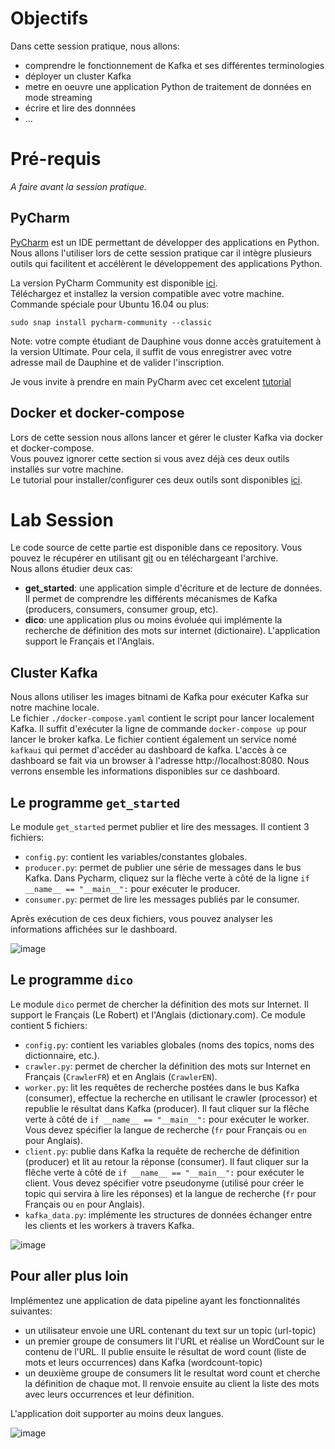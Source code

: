 # Objectifs  

Dans cette session pratique, nous allons: 
- comprendre le fonctionnement de Kafka et ses différentes terminologies
- déployer un cluster Kafka
- metre en oeuvre une application Python de traitement de données en mode streaming
- écrire et lire des donnnées
- ...


# Pré-requis
_A faire avant la session pratique._

## PyCharm
[PyCharm](https://www.jetbrains.com/pycharm/download/) est un IDE permettant de développer des applications en Python.
Nous allons l'utiliser lors de cette session pratique car il intègre plusieurs outils qui facilitent et accélèrent le développement des applications Python.  
  
La version PyCharm Community est disponible [ici](https://www.jetbrains.com/pycharm/download/).  
Téléchargez et installez la version compatible avec votre machine.
Commande spéciale pour Ubuntu 16.04 ou plus:
```
sudo snap install pycharm-community --classic
```
Note: votre compte étudiant de Dauphine vous donne accès gratuitement à la version Ultimate. Pour cela, il suffit de vous enregistrer avec votre adresse mail de Dauphine et de valider l'inscription.

Je vous invite à prendre en main PyCharm avec cet excelent [tutorial](https://www.jetbrains.com/help/pycharm/creating-and-running-your-first-python-project.html#create-file)
  
## Docker et docker-compose
Lors de cette session nous allons lancer et gérer le cluster Kafka via docker et docker-compose.  
Vous pouvez ignorer cette section si vous avez déjà ces deux outils installés sur votre machine.  
Le tutorial pour installer/configurer ces deux outils sont disponibles [ici](https://github.com/osekoo/hands-on-spark-scala#pr%C3%A9requis).  

# Lab Session
Le code source de cette partie est disponible dans ce repository. Vous pouvez le récupérer en utilisant [git](https://git-scm.com/book/fr/v2/D%C3%A9marrage-rapide-Installation-de-Git) ou en téléchargeant l'archive.  
Nous allons étudier deux cas:
- <b>get_started</b>: une application simple d'écriture et de lecture de données. Il permet de comprendre les différents mécanismes de Kafka (producers, consumers, consumer group, etc).
- <b>dico</b>: une application plus ou moins évoluée qui implémente la recherche de définition des mots sur internet (dictionaire). L'application support le Français et l'Anglais.

## Cluster Kafka
Nous allons utiliser les images bitnami de Kafka pour exécuter Kafka sur notre machine locale.  
Le fichier `./docker-compose.yaml` contient le script pour lancer localement Kafka.  Il suffit d'exécuter la ligne de commande `docker-compose up` pour lancer le broker kafka.
Le fichier contient également un service nomé `kafkaui` qui permet d'accéder au dashboard de kafka. L'accès à ce dashboard se fait via un browser à l'adresse http://localhost:8080. Nous verrons ensemble les informations disponibles sur ce dashboard.  

## Le programme `get_started`
Le module `get_started` permet publier et lire des messages. Il contient 3 fichiers:
- `config.py`: contient les variables/constantes globales.
- `producer.py`: permet de publier une série de messages dans le bus Kafka. Dans Pycharm, cliquez sur la flèche verte à côté de la ligne `if __name__ == "__main__":` pour exécuter le producer.
- `consumer.py`: permet de lire les messages publiés par le consumer.

Après exécution de ces deux fichiers, vous pouvez analyser les informations affichées sur le dashboard.  

![image](https://user-images.githubusercontent.com/49156499/115967255-da564700-a531-11eb-9a5d-de7ac64d5e67.png)


## Le programme `dico`
Le module `dico` permet de chercher la définition des mots sur Internet. Il support le Français (Le Robert) et l'Anglais (dictionary.com). Ce module contient 5 fichiers:
- `config.py`: contient les variables globales (noms des topics, noms des dictionnaire, etc.).
- `crawler.py`: permet de chercher la définition des mots sur Internet en Français (`CrawlerFR`) et en Anglais (`CrawlerEN`).
- `worker.py`: lit les requêtes de recherche postées dans le bus Kafka (consumer), effectue la recherche en utilisant le crawler (processor) et republie le résultat dans Kafka (producer). Il faut cliquer sur la flêche verte à côté de `if __name__ == "__main__":` pour exécuter le worker. Vous devez spécifier la langue de recherche (`fr` pour Français ou `en` pour Anglais).
- `client.py`: publie dans Kafka la requête de recherche de définition (producer) et lit au retour la réponse (consumer). Il faut cliquer sur la flêche verte à côté de `if __name__ == "__main__":` pour exécuter le client. Vous devez spécifier votre pseudonyme (utilisé pour créer le topic qui servira à lire les réponses) et la langue de recherche (`fr` pour Français ou `en` pour Anglais).
- `kafka_data.py`: implémente les structures de données échanger entre les clients et les workers à travers Kafka.

![image](https://user-images.githubusercontent.com/49156499/115967148-3ec4d680-a531-11eb-905a-b583ec11349c.png)


## Pour aller plus loin
Implémentez une application de data pipeline ayant les fonctionnalités suivantes:
- un utilisateur envoie une URL contenant du text sur un topic (url-topic)
- un premier groupe de consumers lit l'URL et réalise un WordCount sur le contenu de l'URL. Il publie ensuite le résultat de word count (liste de mots et leurs occurrences) dans Kafka (wordcount-topic)
- un deuxième groupe de consumers lit le resultat word count et cherche la définition de chaque mot. Il renvoie ensuite au client la liste des mots avec leurs occurrences et leur définition.

L'application doit supporter au moins deux langues.

![image](https://user-images.githubusercontent.com/49156499/115966931-1be5f280-a530-11eb-9e01-08d84162c0de.png)



